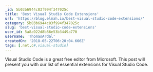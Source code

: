 ```yaml
---
_id: 5b03b6944c83f994f347025c
title: 'Best Visual Studio Code Extensions'
url: 'https://blog.elmah.io/best-visual-studio-code-extensions/'
category: 5b03b6944c83f994f347025c
slug: 'best-visual-studio-code-extensions'
user_id: 5a8a922d8b86e53b3449a770
username: 'ThomasArdal'
createdOn: '2018-05-22T06:20:04.666Z'
tags: [.net,c#,visual-studio]
---
```


Visual Studio Code is a great free editor from Microsoft. This post will present you with our list of essential extensions for Visual Studio Code.
